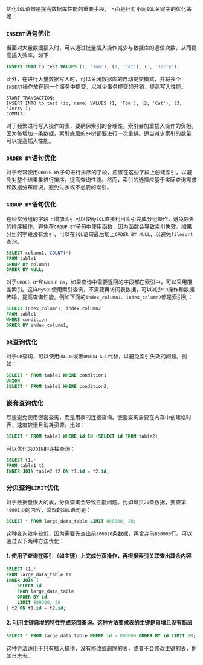 优化`SQL`语句是提高数据库性能的重要手段，下面是针对不同`SQL`关键字的优化策略：

### `INSERT`语句优化

当面对大量数据插入时，可以通过批量插入操作减少与数据库的通信次数，从而提高插入效率。如下：

```sql
INSERT INTO tb_test VALUES (1, 'Tom'), (2, 'Cat'), (3, 'Jerry');
```

此外，在进行大量数据写入时，可以关闭数据库的自动提交模式，并将多个`INSERT`操作放在同一个事务中提交，以减少事务提交的开销，提高写入性能。

```mysql
START TRANSACTION;
INSERT INTO tb_test (id, name) VALUES (1, 'Tom'), (2, 'Cat'), (3, 'Jerry');
COMMIT;
```

对于频繁进行写入操作的表，要确保索引的合理性。索引会加重插入操作的负担，因为每增加一条数据，索引底层的`B+`树都要进行一次重排。适当减少索引的数量可以提高插入性能。

### `ORDER BY`语句优化

对于经常使用`ORDER BY`子句进行排序的字段，应该在这些字段上创建索引，以避免对整个结果集进行排序，提高查询性能。然而，索引的选择应基于实际查询需求和数据分布情况，避免过多或不必要的索引。

### `GROUP BY`语句优化

在经常分组的字段上增加索引可以使`MySQL`直接利用索引完成分组操作，避免额外的排序操作。避免在`GROUP BY`子句中使用函数，因为函数会导致索引失效。如果分组的字段没有索引，可以在`SQL`语句最后加上`ORDER BY NULL`，以避免`filesort`查询。

```sql
SELECT column1, COUNT(*)
FROM table1
GROUP BY column1
ORDER BY NULL;
```

对于`ORDER BY`和`GROUP BY`，如果查询中需要返回的字段都在索引中，可以采用覆盖索引。这样`MySQL`使用索引查询，不需要再访问表数据，可以减少`IO`操作和数据传输，提高查询性能。例如下面的`index_column1`、`index_column2`都是索引列：

```sql
SELECT index_column1, index_column2
FROM table1
WHERE condition
ORDER BY index_column1;
```

### `OR`查询优化

对于`OR`查询，可以使用`UNION`或者`UNION ALL`代替，以避免索引失效的问题。例如：

```sql
SELECT * FROM table1 WHERE condition1
UNION
SELECT * FROM table1 WHERE condition2;
```

### 嵌套查询优化

尽量避免使用嵌套查询，而是用表的连接查询。嵌套查询需要在内存中创建临时表，速度较慢且消耗资源。比如：

```sql
SELECT * FROM table1 WHERE id IN (SELECT id FROM table2);
```

可以优化为`JOIN`的连接查询：

```sql
SELECT t1.*
FROM table1 t1
INNER JOIN table2 t2 ON t1.id = t2.id;
```

### 分页查询`LIMIT`优化

对于数据量很大的表，分页查询会导致性能问题。比如每页`20`条数据，要查第`40001`页的内容，常规的`SQL`语句是：

```sql
SELECT * FROM large_data_table LIMIT 800000, 20;
```

这种查询效率较低，因为需要先查出前`800020`条数据，再舍弃前`800000`行。可以通过以下两种方法优化：

#### 1. 使用子查询在索引（如主键）上完成分页操作，再根据索引关联查出其余内容

```sql
SELECT t1.*
FROM large_data_table t1
INNER JOIN (
    SELECT id
    FROM large_data_table	
    ORDER BY id
    LIMIT 800000, 20
) t2 ON t1.id = t2.id;
```

#### 2. 利用主键自增的特性完成范围查询。这种方法要求表的主键是自增且没有断层

```sql
SELECT * FROM large_data_table WHERE id > 800000 ORDER BY id LIMIT 20;
```

这种方法适用于只有插入操作，没有修改或删除的表，或者不会修改主键的表，例如日志表。
